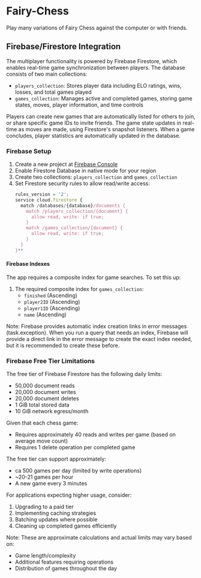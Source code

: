 # Fairy-Chess
Play many variations of Fairy Chess against the computer or with friends.

## Firebase/Firestore Integration
The multiplayer functionality is powered by Firebase Firestore, which enables real-time game synchronization between players. The database consists of two main collections:
- `players_collection`: Stores player data including ELO ratings, wins, losses, and total games played
- `games_collection`: Manages active and completed games, storing game states, moves, player information, and time controls

Players can create new games that are automatically listed for others to join, or share specific game IDs to invite friends. The game state updates in real-time as moves are made, using Firestore's snapshot listeners. When a game concludes, player statistics are automatically updated in the database.

### Firebase Setup
1. Create a new project at [Firebase Console](https://console.firebase.google.com/)
2. Enable Firestore Database in native mode for your region
3. Create two collections: `players_collection` and `games_collection`
4. Set Firestore security rules to allow read/write access:
   ```javascript
   rules_version = '2';
   service cloud.firestore {
     match /databases/{database}/documents {
       match /players_collection/{document} {
         allow read, write: if true;
       }
       match /games_collection/{document} {
         allow read, write: if true;
       }
     }
   }**

#### Firebase Indexes
The app requires a composite index for game searches. To set this up:

1. The required composite index for `games_collection`:
   - `finished` (Ascending)
   - `player2ID` (Ascending)
   - `player1ID` (Ascending)
   - `name` (Ascending)

Note: Firebase provides automatic index creation links in error messages (task.exception). When you run a query that needs an index, Firebase will provide a direct link in the error message to create the exact index needed,
but it is recommended to create these before.

### Firebase Free Tier Limitations
The free tier of Firebase Firestore has the following daily limits:
- 50,000 document reads
- 20,000 document writes
- 20,000 document deletes
- 1 GiB total stored data
- 10 GiB network egress/month

Given that each chess game:
- Requires approximately 40 reads and writes per game (based on average move count)
- Requires 1 delete operation per completed game

The free tier can support approximately:
- ca 500 games per day (limited by write operations)
- ~20-21 games per hour
- A new game every 3 minutes

For applications expecting higher usage, consider:
1. Upgrading to a paid tier
2. Implementing caching strategies
3. Batching updates where possible
4. Cleaning up completed games efficiently

Note: These are approximate calculations and actual limits may vary based on:
- Game length/complexity
- Additional features requiring operations
- Distribution of games throughout the day